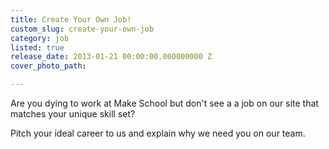 ```yaml
---
title: Create Your Own Job!
custom_slug: create-your-own-job
category: job
listed: true
release_date: 2013-01-21 00:00:00.000000000 Z
cover_photo_path: 

---
```

Are you dying to work at Make School but don't see a a job on our site that matches your unique skill set?

Pitch your ideal career to us and explain why we need you on our team.